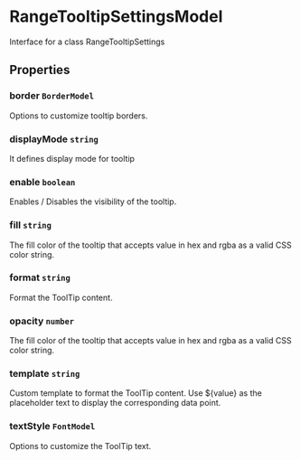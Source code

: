 # RangeTooltipSettingsModel

Interface for a class RangeTooltipSettings

## Properties

### border `BorderModel`

Options to customize tooltip borders.

### displayMode `string`

It defines display mode for tooltip

### enable `boolean`

Enables / Disables the visibility of the tooltip.

### fill `string`

The fill color of the tooltip that accepts value in hex and rgba as a valid CSS color string.

### format `string`

Format the ToolTip content.

### opacity `number`

The fill color of the tooltip that accepts value in hex and rgba as a valid CSS color string.

### template `string`

Custom template to format the ToolTip content. Use ${value} as the placeholder text to display the corresponding data point.

### textStyle `FontModel`

Options to customize the ToolTip text.
